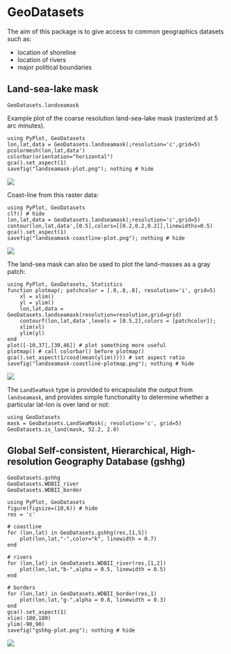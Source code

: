 # GeoDatasets

The aim of this package is to give access to common geographics datasets such as:
* location of shoreline
* location of rivers
* major political boundaries



## Land-sea-lake mask

```@docs
GeoDatasets.landseamask
```

Example plot of the coarse resolution land-sea-lake mask (rasterized at 5 arc minutes).

```@example
using PyPlot, GeoDatasets
lon,lat,data = GeoDatasets.landseamask(;resolution='c',grid=5)
pcolormesh(lon,lat,data')
colorbar(orientation="horizontal")
gca().set_aspect(1)
savefig("landseamask-plot.png"); nothing # hide
```

![](landseamask-plot.png)

Coast-line from this raster data:

```@example
using PyPlot, GeoDatasets
clf() # hide
lon,lat,data = GeoDatasets.landseamask(;resolution='c',grid=5)
contour(lon,lat,data',[0.5],colors=[[0.2,0.2,0.2]],linewidths=0.5)
gca().set_aspect(1)
savefig("landseamask-coastline-plot.png"); nothing # hide
```

![](landseamask-coastline-plot.png)

The land-sea mask can also be used to plot the land-masses as a gray patch:

```@example
using PyPlot, GeoDatasets, Statistics
function plotmap(; patchcolor = [.8,.8,.8], resolution='i', grid=5)
    xl = xlim()
    yl = ylim()
    lon,lat,data = GeoDatasets.landseamask(resolution=resolution,grid=grid)
    contourf(lon,lat,data',levels = [0.5,2],colors = [patchcolor]);
    xlim(xl)
    ylim(yl)
end
plot([-10,37],[30,46]) # plot something more useful
plotmap() # call colorbar() before plotmap()
gca().set_aspect(1/cosd(mean(ylim()))) # set aspect ratio
savefig("landseamask-coastline-plotmap.png"); nothing # hide
```

![](landseamask-coastline-plotmap.png)

The `LandSeaMask` type is provided to encapsulate the output from `landseamask`, and
provides simple functionality to determine whether a particular lat-lon is over land or not:
```@example
using GeoDatasets
mask = GeoDatasets.LandSeaMask(; resolution='c', grid=5)
GeoDatasets.is_land(mask, 52.2, 2.0)
```

## Global Self-consistent, Hierarchical, High-resolution Geography Database (gshhg)


```@docs
GeoDatasets.gshhg
GeoDatasets.WDBII_river
GeoDatasets.WDBII_border
```

```@example
using PyPlot, GeoDatasets
figure(figsize=(10,6)) # hide
res = 'c'

# coastline
for (lon,lat) in GeoDatasets.gshhg(res,[1,5])
    plot(lon,lat,"-",color="k", linewidth = 0.7)
end

# rivers
for (lon,lat) in GeoDatasets.WDBII_river(res,[1,2])
    plot(lon,lat,"b-",alpha = 0.5, linewidth = 0.5)
end

# borders
for (lon,lat) in GeoDatasets.WDBII_border(res,1)
    plot(lon,lat,"g-",alpha = 0.8, linewidth = 0.3)
end
gca().set_aspect(1)
xlim(-180,180)
ylim(-90,90)
savefig("gshhg-plot.png"); nothing # hide
```

![](gshhg-plot.png)
